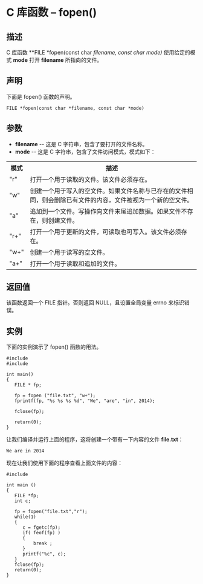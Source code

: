 # C 库函数 – fopen()


## 描述

C 库函数 **FILE *fopen(const char *filename, const char *mode)** 使用给定的模式 **mode** 打开 **filename** 所指向的文件。

## 声明

下面是 fopen() 函数的声明。

    FILE *fopen(const char *filename, const char *mode)

## 参数

* **filename** \-- 这是 C 字符串，包含了要打开的文件名称。
* **mode** \-- 这是 C 字符串，包含了文件访问模式，模式如下：

</li> </ul> <table class="reference notranslate"> <tr><th style="width:5%">模式</th><th>描述</th></tr> <tr><td> "r" </td><td>打开一个用于读取的文件。该文件必须存在。</td></tr> <tr><td> "w" </td><td>创建一个用于写入的空文件。如果文件名称与已存在的文件相同，则会删除已有文件的内容，文件被视为一个新的空文件。</td></tr> <tr><td> "a" </td><td>追加到一个文件。写操作向文件末尾追加数据。如果文件不存在，则创建文件。</td></tr> <tr><td> "r+" </td><td>打开一个用于更新的文件，可读取也可写入。该文件必须存在。</td></tr> <tr><td> "w+" </td><td>创建一个用于读写的空文件。</td></tr> <tr><td> "a+" </td><td>打开一个用于读取和追加的文件。</td></tr> </table>

## 返回值

该函数返回一个 FILE 指针。否则返回 NULL，且设置全局变量 errno 来标识错误。

## 实例

下面的实例演示了 fopen() 函数的用法。

    #include 
    #include 

    int main()
    {
       FILE * fp;

       fp = fopen ("file.txt", "w+");
       fprintf(fp, "%s %s %s %d", "We", "are", "in", 2014);

       fclose(fp);

       return(0);
    }

让我们编译并运行上面的程序，这将创建一个带有一下内容的文件 **file.txt**：

    We are in 2014

现在让我们使用下面的程序查看上面文件的内容：

    #include 

    int main ()
    {
       FILE *fp;
       int c;

       fp = fopen("file.txt","r");
       while(1)
       {
          c = fgetc(fp);
          if( feof(fp) )
          {
              break ;
          }
          printf("%c", c);
       }
       fclose(fp);
       return(0);
    }